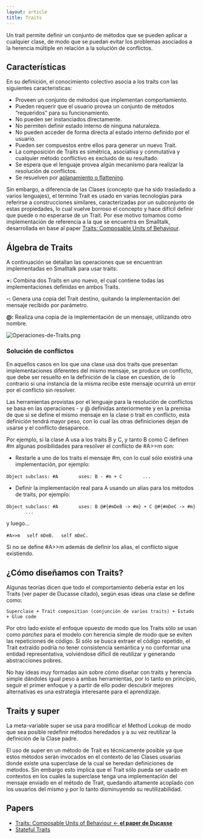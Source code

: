 ```yaml
---
layout: article
title: Traits
---
```


Un trait permite definir un conjunto de métodos que se pueden aplicar a cualquier clase, de modo que se puedan evitar los problemas asociados a la herencia múltiple en relación a la solución de conflictos.

Características
---------------

En su definición, el conocimiento colectivo asocia a los traits con las siguientes caracteristicas:

-   Proveen un conjunto de métodos que implementan comportamiento.
-   Pueden requerir que el usuario provea un conjunto de métodos “requeridos” para su funcionamiento.
-   No pueden ser instanciados directamente.
-   No permiten definir estado interno de ninguna naturaleza.
-   No pueden acceder de forma directa al estado interno definido por el usuario.
-   Pueden ser compuestos entre ellos para generar un nuevo Trait.
-   La composición de Traits es simétrica, asociativa y conmutativa y cualquier método conflictivo es excluido de su resultado.
-   Se espera que el lenguaje provea algún mecanismo para realizar la resolución de conflictos.
-   Se resuelven por [aplanamiento o flattening](flattening-vs-linearization.html).

Sin embargo, a diferencia de las Clases (concepto que ha sido trasladado a varios lenguajes), el termino Trait es usado en varias tecnologías para referirse a construcciones similares, caracterizadas por un subconjunto de estas propiedades, lo cual vuelve borroso el concepto y hace difícil definir que puede o no esperarse de un Trait. Por ese motivo tomamos como implementación de referencia a la que se encuentra en Smalltalk, desarrollada en base al paper [Traits: Composable Units of Behaviour](http://scg.unibe.ch/archive/papers/Scha03aTraits.pdf).

Álgebra de Traits
-----------------

A continuación se detallan las operaciones que se encuentran implementadas en Smalltalk para usar traits:

**+:** Combina dos Traits en uno nuevo, el cual contiene todas las implementaciones definidas en ambos Traits.

**-:** Genera una copia del Trait destino, quitando la implementación del mensaje recibido por parámetro.

**@:** Realiza una copia de la implementación de un mensaje, utilizando otro nombre.

![](Operaciones-de-Traits.png "Operaciones-de-Traits.png")

### Solución de conflictos

En aquellos casos en los que una clase usa dos traits que presentan implementaciones diferentes del mismo mensaje, se produce un conflicto, que debe ser resuelto en la definición de la clase en cuestión, de lo contrario si una instancia de la misma recibe este mensaje ocurrirá un error por el conflicto sin resolver.

Las herramientas provistas por el lenguaje para la resolución de conflictos se basa en las operaciones - y @ definidas anteriormente y en la premisa de que si se define el mismo mensaje en la clase o trait en conflicto, esta definición tendrá mayor peso, con lo cual las otras definiciones dejan de usarse y el conflicto desaparece.

Por ejemplo, si la clase A usa a los traits B y C, y tanto B como C definen \#m algunas posibilidades para resolver el conflicto de \#A&gt;&gt;m son:

-   Restarle a uno de los traits el mensaje \#m, con lo cual sólo existirá una implementación, por ejemplo:

`Object subclass: #A`
`       uses: B - #m + C`
`       ...`

-   Definir la implementación real para A usando un alias para los métodos de traits, por ejemplo:

`Object subclass: #A`
`       uses: B @#{#mDeB -> #m} + C @#{#mDeC -> #m}`
`       ...`

y luego...

`#A>>m`
`  self mDeB.`
`  self mDeC.`

Si no se define \#A&gt;&gt;m además de definir los alias, el conflicto sigue existiendo.

¿Cómo diseñamos con Traits?
---------------------------

Algunas teorías dicen que todo el comportamiento debería estar en los Traits (ver paper de Ducasse citado), según esas ideas una clase se define como:

`Superclase + Trait composition (conjunción de varios traits) + Estado + Glue code `

Por otro lado existe el enfoque opuesto de modo que los Traits sólo se usan como *parches* para el modelo con herencia simple de modo que se eviten las repeticiones de código. Si sólo se busca extraer el código repetido, el Trait extraído podría no tener consistencia semántica y no conformar una entidad representativa, volviéndose difícil de reutilizar y generando abstracciones pobres.

No hay ideas muy formadas aún sobre cómo diseñar con traits y herencia simple dándoles igual peso a ambas herramientas, por lo tanto en principio, seguir el primer enfoque y a partir de ello poder descubrir mejores alternativas es una estrategia interesante para el aprendizaje.

Traits y super
--------------

La meta-variable super se usa para modificar el Method Lookup de modo que sea posible redefinir métodos heredados y a su vez reutilizar la definición de la Clase padre.

El uso de super en un método de Trait es técnicamente posible ya que estos métodos serán invocados en el contexto de las Clases usuarias donde existe una superclase de la cual se heredan definiciones de métodos. Sin embargo esto implica que el Trait sólo pueda ser usado en contextos en los cuales la superclase tenga una implementación del mensaje enviado en el método de Trait, quedando altamente acoplado con los usuarios del mismo y por lo tanto disminuyendo su reutilizabilidad.

Papers
------

-   [Traits: Composable Units of Behaviour &lt;- **el paper de Ducasse**](http://scg.unibe.ch/archive/papers/Scha03aTraits.pdf)
-   [Stateful Traits](http://scg.unibe.ch/archive/papers/Berg07aStatefulTraits.pdf)

